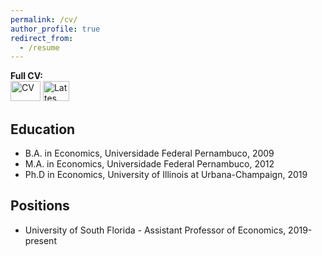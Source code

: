 ```yaml
---
permalink: /cv/
author_profile: true
redirect_from:
  - /resume
---
```


**Full CV:**<br/> 
[<img src="https://upload.wikimedia.org/wikipedia/commons/0/0b/English_language.svg" width="48" height="32" title="CV">](../files/Diogo_cv.pdf) 
[<img src="https://upload.wikimedia.org/wikipedia/commons/c/cf/Flags_of_Brazil_and_Portugal.svg" width="42" height="32" title="Lattes">](http://buscatextual.cnpq.br/buscatextual/visualizacv.do?metodo=apresentar&id=K4293897T8) 

## Education

* B.A. in Economics, Universidade Federal Pernambuco, 2009
* M.A. in Economics, Universidade Federal Pernambuco, 2012
* Ph.D in Economics, University of Illinois at Urbana-Champaign, 2019

## Positions

* University of South Florida - Assistant Professor of Economics, 2019-present
  
